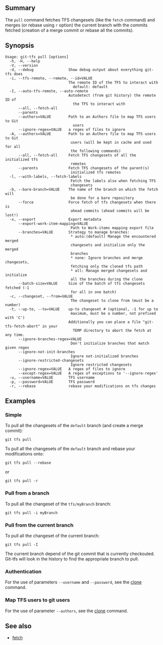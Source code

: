 ## Summary

The `pull` command fetches TFS changesets (like the `fetch` command) and merges 
(or rebase using `r` option) the current branch with the commits fetched 
(creation of a merge commit or rebase all the commits).

## Synopsis

    Usage: git-tfs pull [options]
      -h, -H, --help
      -V, --version
      -d, --debug                Show debug output about everything git-tfs does
      -i, --tfs-remote, --remote, --id=VALUE
                                 The remote ID of the TFS to interact with
                                   default: default
      -I, --auto-tfs-remote, --auto-remote
                                 Autodetect (from git history) the remote ID of
                                   the TFS to interact with
          --all, --fetch-all
          --parents
          --authors=VALUE        Path to an Authors file to map TFS users to Git
                                   users
          --ignore-regex=VALUE   a regex of files to ignore
      -A, --authors=VALUE        Path to an Authors file to map TFS users to Git
                                  users (will be kept in cache and used for all
                                  the following commands)
          --all, --fetch-all     Fetch TFS changesets of all the initialized tfs
                                  remotes
          --parents              Fetch TFS changesets of the parent(s)
                                  initialized tfs remotes
      -l, --with-labels, --fetch-labels
                                  Fetch the labels also when fetching TFS
                                  changesets
      -b, --bare-branch=VALUE    The name of the branch on which the fetch will
                                  be done for a bare repository
          --force                Force fetch of tfs changesets when there is
                                  ahead commits (ahead commits will be lost!)
      -x, --export               Export metadata
          --export-work-item-mapping=VALUE
                                  Path to Work-items mapping export file
          --branches=VALUE       Strategy to manage branches:
                                  * auto:(default) Manage the encountered merged
                                  changesets and initialize only the merged
                                  branches
                                  * none: Ignore branches and merge changesets,
                                  fetching only the cloned tfs path
                                  * all: Manage merged changesets and initialize
                                  all the branches during the clone
          --batch-size=VALUE     Size of the batch of tfs changesets fetched (-1
                                  for all in one batch)
      -c, --changeset, --from=VALUE
                                  The changeset to clone from (must be a number)
      -t, --up-to, --to=VALUE    up-to changeset # (optional, -1 for up to
                                  maximum, must be a number, not prefixed with 'C')
                                 Additionally you can place a file "git-tfs-fetch-abort" in your
                                   TEMP directory to abort the fetch at any time.
          --ignore-branches-regex=VALUE
                                  Don't initialize branches that match given regex
          --ignore-not-init-branches
                                  Ignore not-initialized branches
          --ignore-restricted-changesets
                                  Ignore restricted changesets
          --ignore-regex=VALUE   A regex of files to ignore
          --except-regex=VALUE   A regex of exceptions to '--ignore-regex'
      -u, --username=VALUE       TFS username
      -p, --password=VALUE       TFS password
      -r, --rebase               rebase your modifications on tfs changes

## Examples

### Simple

To pull all the changesets of the `default` branch (and create a merge commit):

    git tfs pull

To pull all the changesets of the `default` branch and rebase your modifications onto:

    git tfs pull --rebase

or 

    git tfs pull -r

### Pull from a branch

To pull all the changeset of the `tfs/myBranch` branch:

    git tfs pull -i myBranch

### Pull from the current branch

To pull all the changeset of the current branch:

    git tfs pull -I

The current branch depend of the git commit that is currently checkouted. Git-tfs will look in the history
to find the appropriate branch to pull.

### Authentication

For the use of parameters `--username` and `--password`, see the [clone](clone.md) command.

### Map TFS users to git users

For the use of parameter `--authors`, see the [clone](clone.md) command.

## See also

* [fetch](fetch.md)
